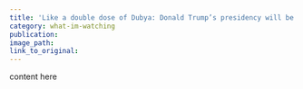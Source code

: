 ```yaml
---
title: 'Like a double dose of Dubya: Donald Trump’s presidency will be like the George W. Bush disaster — only worse'
category: what-im-watching
publication:
image_path:
link_to_original:
---
```

content here